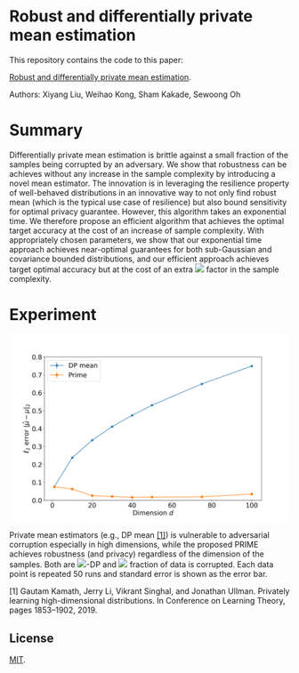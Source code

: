 # Robust and differentially private mean estimation
This repository contains the code to this paper: 

[Robust and differentially private mean estimation](https://arxiv.org/abs/2102.09159).


Authors: Xiyang Liu, Weihao Kong, Sham Kakade, Sewoong Oh



# Summary


Differentially private mean estimation is brittle against a small fraction of the samples being corrupted by an adversary. We show that robustness can be achieves without any increase in the sample complexity by introducing a novel mean estimator. The innovation is in leveraging the resilience property of well-behaved distributions in an innovative way to not only find robust mean (which is the typical use case of resilience) but also  bound sensitivity for optimal privacy guarantee. 
However, this algorithm takes an exponential time. We therefore propose an efficient algorithm that achieves the optimal target accuracy at the cost of an increase of sample complexity. With appropriately chosen parameters, 
we show that  our exponential time approach achieves near-optimal guarantees for both sub-Gaussian and covariance bounded distributions, and our efficient approach achieves target optimal accuracy  but at the cost of an extra <img src="https://render.githubusercontent.com/render/math?math=d^{0.5}">
 factor in the sample complexity. 

# Experiment

![](error_dim2.png)


Private mean estimators (e.g., DP mean [[1]](#1)) is vulnerable to adversarial corruption especially in high dimensions, while the proposed PRIME achieves   robustness (and privacy) regardless of the dimension of the samples. Both are <img src="https://render.githubusercontent.com/render/math?math=(\varepsilon=10,\delta=0.01)">-DP and <img src="https://render.githubusercontent.com/render/math?math=\alpha = 0.05"> fraction of data is corrupted. Each data point is repeated 50 runs and standard error is shown as the error bar. 

<a id="1">[1]</a> Gautam Kamath, Jerry Li, Vikrant Singhal, and Jonathan Ullman. Privately learning high-dimensional
distributions. In Conference on Learning Theory, pages 1853–1902, 2019.


## License
[MIT](https://github.com/xiyangl3/robust_dp/blob/main/LICENSE).